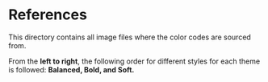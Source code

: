# References

This directory contains all image files where the color codes are sourced from.

From the **left to right**, the following order for different styles for each theme is followed: **Balanced, Bold, and Soft.**